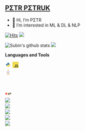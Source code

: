 ## [PΣTR PΣTRUK](https://www.linkedin.com/in/petr-petruk)

- 👋 Hi, I’m PΣTR
- 👀 I’m interested in ML & DL & NLP

[![Hits](https://hits.seeyoufarm.com/api/count/incr/badge.svg?url=https%3A%2F%2Fgithub.com%2Fas1mple)](https://hits.seeyoufarm.com)
[![](https://road-to-kaggle-grandmaster.vercel.app/api/simple/asimple)](https://www.kaggle.com/asimple)

![Subin's github stats](https://github-readme-stats.vercel.app/api?username=as1mple&show_icons=true&hide_border=true)
[![](https://road-to-kaggle-grandmaster.vercel.app/api/badges/asimple/notebook)](https://www.kaggle.com/asimple)

**Languages and Tools**  

<code><img height="20" src="https://raw.githubusercontent.com/github/explore/a5995564b5ff71c41da080abc49f1ba4132127c1/topics/python/python.png"></code>
<code><img height="20" src="https://raw.githubusercontent.com/github/explore/a5995564b5ff71c41da080abc49f1ba4132127c1/topics/javascript/javascript.png">
<code><img height="20" src="https://raw.githubusercontent.com/github/explore/a5995564b5ff71c41da080abc49f1ba4132127c1/topics/java/java.png">

</code>
<code><img height="20" src="https://raw.githubusercontent.com/github/explore/80688e429a7d4ef2fca1e82350fe8e3517d3494d/topics/git/git.png"></code>
<code><img height="20" src="https://serverspace.by/wp-content/uploads/2020/06/43_do-1.png"></code>
<code><img height="20" src="https://repository-images.githubusercontent.com/260607470/34e3fc80-8c6a-11ea-8b65-bd1e0529c95c"></code>
<code><img height="20" src="https://datastart.ru/blog/assets/uploads/cXhLkkaDc7xyZkbRtPHv2RhGRWIFCuhN.jpg"></code>
<code><img height="20" src="https://mms.businesswire.com/media/20200616005364/en/798639/23/Streamlit_Logo_%281%29.jpg"></code>
<code><img height="20" src="https://i.imgur.com/p0Nufjn.jpg"></code>
